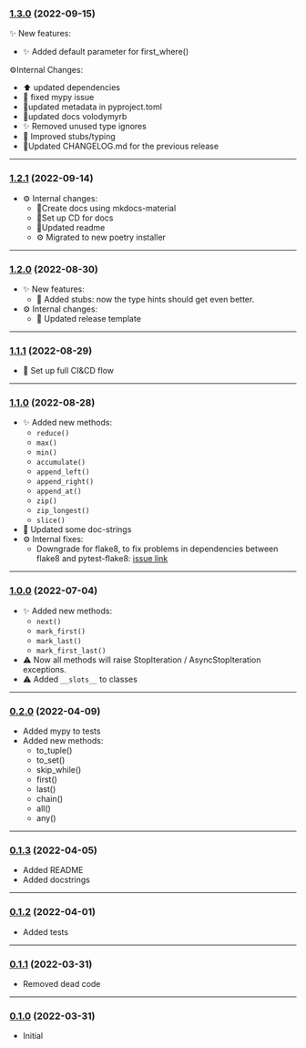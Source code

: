 ### [1.3.0] (2022-09-15)
✨ New features:

* ✨ Added default parameter for first_where()

⚙️Internal Changes:

* ⬆️ updated dependencies
* 💊 fixed mypy issue
* 📄updated metadata in pyproject.toml
* 📄updated docs volodymyrb
* ✨ Removed unused type ignores
* 💊 Improved stubs/typing
* 📄Updated CHANGELOG.md for the previous release
---

### [1.2.1] (2022-09-14)
  * ⚙️ Internal changes:
    * 📄Create docs using mkdocs-material
    * 💚Set up CD for docs
    * 📄Updated readme
    * ⚙️ Migrated to new poetry installer
---


### [1.2.0] (2022-08-30)
  * ✨ New features:
    * 💊 Added stubs: now the type hints should get even better. 
  * ⚙️ Internal changes:
    * 📄 Updated release template 
---

### [1.1.1] (2022-08-29)

  * 🛫 Set up full CI&CD flow

---

### [1.1.0] (2022-08-28)
 * ✨ Added new methods:
   * `reduce()`
   * `max()`
   * `min()`
   * `accumulate()`
   * `append_left()`
   * `append_right()`
   * `append_at()`
   * `zip()`
   * `zip_longest()`
   * `slice()`
 * 📑 Updated some doc-strings
 * ⚙️ Internal fixes:
   * Downgrade for flake8, to fix problems in dependencies between flake8 and pytest-flake8: [issue link](https://github.com/tholo/pytest-flake8/issues/87)
---

### [1.0.0] (2022-07-04)
 * ✨ Added new methods:
   * `next()`
   * `mark_first()`
   * `mark_last()`
   * `mark_first_last()`
 * ⚠️ Now all methods will raise StopIteration / AsyncStopIteration exceptions.
 * ⚠️ Added `__slots__` to classes

---

### [0.2.0] (2022-04-09)
 * Added mypy to tests
 * Added new methods:
   * to_tuple()
   * to_set()
   * skip_while()
   * first()
   * last()
   * chain()
   * all()
   * any()

---

### [0.1.3] (2022-04-05)
 * Added README
 * Added docstrings

---

### [0.1.2] (2022-04-01)
 * Added tests

---

### [0.1.1] (2022-03-31)
 * Removed dead code

---

### [0.1.0] (2022-03-31)
 * Initial

 
[0.1.0]: https://github.com/VolodymyrBor/iter_model/commit/c0e402688d825a9829ab8dac1f27dbc4711ed19b
[0.1.1]: https://github.com/VolodymyrBor/iter_model/commit/98f2827caf4928d24db1321d85e3ad8c34a0e661
[0.1.2]: https://github.com/VolodymyrBor/iter_model/pull/1
[0.1.3]: https://github.com/VolodymyrBor/iter_model/pull/4
[0.2.0]: https://github.com/VolodymyrBor/iter_model/pull/7
[1.0.0]: https://github.com/VolodymyrBor/iter_model/pull/8
[1.1.0]: https://github.com/VolodymyrBor/iter_model/pull/10
[1.1.1]: https://github.com/VolodymyrBor/iter_model/pull/12
[1.2.0]: https://github.com/VolodymyrBor/iter_model/pull/14
[1.2.1]: https://github.com/VolodymyrBor/iter_model/pull/16
[1.3.0]: https://github.com/VolodymyrBor/iter_model/pull/18
